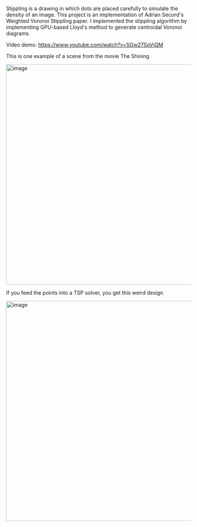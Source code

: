 Stippling is a drawing in which dots are placed carefully to simulate the density of an image. This project is an implementation of Adrian Secord's Weighted Voronoi Stippling paper. I implemented the stippling algorithm by implementing GPU-based Lloyd's method to generate centroidal Voronoi diagrams.


Video demo: https://www.youtube.com/watch?v=SGw27SoViQM


This is one example of a scene from the movie The Shining

<img width="600" alt="image" src="https://raw.githubusercontent.com/azer89/WVS/master/johnny.png">

</br>

If you feed the points into a TSP solver, you get this weird design

<img width="600" alt="image" src="https://raw.githubusercontent.com/azer89/WVS/master/2001_tsp.png">


